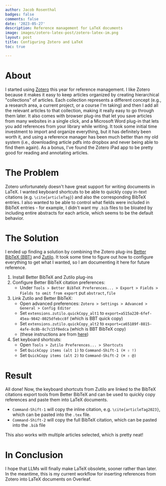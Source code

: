 ```yaml
---
author: Jacob Rosenthal
badges: false
comments: false
date: '2023-05-27'
description: Reference management for LaTeX documents
image: images/zotero-latex-post/zotero-latex-im.png
layout: post
title: Configuring Zotero and LaTeX
toc: true

---
```


# About

I started using [Zotero](https://www.zotero.org/) this year for reference management.
I like Zotero because it makes it easy to keep articles organized by creating hierarchical "collections" of articles.
Each collection represents a different concept (e.g., a research area, a current project, or a course I'm taking) and then I add all the relevant articles to that collection, making it really easy to go through them later. 
It also comes with browser plug-ins that let you save articles from many websites in a single click, and a Microsoft Word plug-in that lets you add references from your library while writing.
It took some initial time investment to import and organize everything, but it has definitely been worth it, and using a reference manager has been much better than my old system (i.e., downloading article pdfs into dropbox and never being able to find them again).
As a bonus, I've found the Zotero iPad app to be pretty good for reading and annotating articles.

# The Problem

Zotero unfortunately doesn't have great support for writing documents in LaTeX. I wanted keyboard shortcuts to be able to quickly copy in-text citations (e.g. `\cite{articleTag}`) and also the corresponding BibTeX entries. I also wanted to be able to control what fields were included in BibTeX entries - for example, I didn't want my `.bib` files to be bloated by including entire abstracts for each article, which seems to be the default behavior. 

# The Solution

I ended up finding a solution by combining the Zotero plug-ins [Better BibTeX (BBT)](https://retorque.re/zotero-better-bibtex/) and [Zutilo](https://github.com/wshanks/Zutilo). It took some time to figure out how to configure everything to get what I wanted, so I am documenting it here for future reference.

1. Install Better BibTeX and Zutilo plug-ins
2. Configure Better BibTeX citation preferences:
   - Under `Tools > Better BibTeX Preferences... > Export > Fields > Fields to omit from export` put `abstract,file`
3. Link Zutilo and Better BibTeX:
   - Open advanced preferences: `Zotero > Settings > Advanced > General > Config Editor`
   - Set `extensions.zutilo.quickCopy_alt1` to `export=a515a220-6fef-45ea-9842-8025dfebcc8f` (which is BBT quick copy)
   - Set `extensions.zutilo.quickCopy_alt2` to `export=ca65189f-8815-4afe-8c8b-8c7c15f0edca` (which is BBT BibTeX copy)
   - (these instructions are from [here](https://github.com/retorquere/zotero-better-bibtex/issues/2487#issuecomment-1510485367))
4. Set keyboard shortcuts:
   - Open `Tools > Zutilo Preferences... > Shortcuts`
   - Set `QuickCopy items (alt 1)` to `Command-Shift-1 (⌘ ⇧ !)`
   - Set `QuickCopy items (alt 2)` to `Command-Shift-2 (⌘ ⇧ @)`

# Result

All done! Now, the keyboard shortcuts from Zutilo are linked to the BibTeX citations export tools from Better BibTeX and can be used to quickly copy references and paste them into LaTeX documents.

- `Command-Shift-1` will copy the inline citation, e.g. `\cite{articleTag2023}`, which can be pasted into the `.tex` file. 
- `Command-Shift-2` will copy the full BibTeX citation, which can be pasted into the `.bib` file

This also works with multiple articles selected, which is pretty neat!

# In Conclusion

I hope that LLMs will finally make LaTeX obsolete, sooner rather than later. In the meantime, this is my current workflow for inserting references from Zotero into LaTeX documents on Overleaf. 
